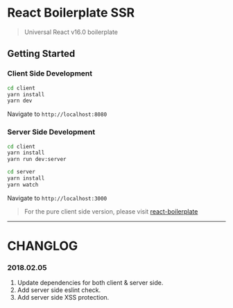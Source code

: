 # React Boilerplate SSR

> Universal React v16.0 boilerplate

## Getting Started

### Client Side Development

```bash
cd client
yarn install
yarn dev
```

Navigate to `http://localhost:8080`

### Server Side Development

```bash
cd client
yarn install
yarn run dev:server

cd server
yarn install
yarn watch
```

Navigate to `http://localhost:3000`

> For the pure client side version, please visit [react-boilerplate](https://github.com/AlanWei/react-boilerplate)

---
# CHANGLOG

### 2018.02.05
1. Update dependencies for both client & server side.
2. Add server side eslint check.
3. Add server side XSS protection.

